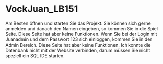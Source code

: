 # VockJuan_LB151

Am Besten öffnen und starten Sie das Projekt.
Sie können sich gerne anmelden und danach den Namen eingeben, so kommen Sie in die Spiel Seite. Diese Seite hat aber keine Funktionen.
Wenn Sie bei der Login mit Juanadmin und dem Passwort 123 sich einloggen, kommen Sie in den Admin Bereich. Diese Seite hat aber keine Funktionen.
Ich konnte die Datenbank nicht mit der Website verbinden, darum müssen Sie nicht speziell ein SQL IDE starten.
